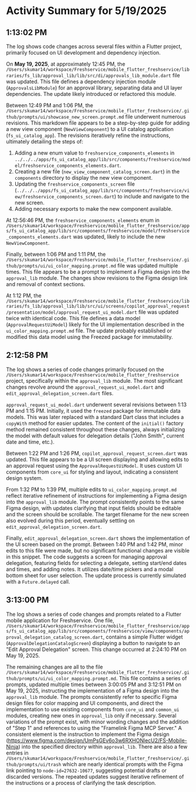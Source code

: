 # Activity Summary for 5/19/2025

## 1:13:02 PM
The log shows code changes across several files within a Flutter project, primarily focused on UI development and dependency injection.

On **May 19, 2025**,  at approximately 12:45 PM, the `/Users/skumar14/workspace/Freshservice/mobile_flutter_freshservice/libraries/fs_lib/approval_lib/lib/src/di/approvals_lib_module.dart` file was updated. This file defines a dependency injection module (`ApprovalsLibModule`) for an approval library, separating data and UI layer dependencies.  The update likely introduced or refactored this module.


Between 12:49 PM and 1:06 PM, the `/Users/skumar14/workspace/Freshservice/mobile_flutter_freshservice/.github/prompts/ui/showcase_new_screen.prompt.md` file underwent numerous revisions. This markdown file appears to be a step-by-step guide for adding a new view component (`NewViewComponent`) to a UI catalog application (`fs_ui_catalog_app`). The revisions iteratively refine the instructions, ultimately detailing the steps of:

1. Adding a new enum value to `freshservice_components_elements` in `../../../apps/fs_ui_catalog_app/lib/src/components/freshservice/model/freshservice_components_elements.dart`.
2. Creating a new file (`new_view_component_catalog_screen.dart`) in the `components` directory  to display the new view component.
3. Updating the `freshservice_components_screen` file (`../../../apps/fs_ui_catalog_app/lib/src/components/freshservice/view/freshservice_components_screen.dart`) to include and navigate to the new screen.
4. Adding necessary exports to make the new component available.

At 12:56:46 PM, the `freshservice_components_elements` enum in `/Users/skumar14/workspace/Freshservice/mobile_flutter_freshservice/apps/fs_ui_catalog_app/lib/src/components/freshservice/model/freshservice_components_elements.dart` was updated,  likely to include the new `NewViewComponent`.

Finally, between 1:06 PM and 1:11 PM, the `/Users/skumar14/workspace/Freshservice/mobile_flutter_freshservice/.github/prompts/ui/ui_color_mapping.prompt.md` file was updated multiple times. This file appears to be a prompt to implement a Figma design into the `approval_lib` module. The changes show revisions to the Figma design link  and  removal of context sections.

At 1:12 PM, the  `/Users/skumar14/workspace/Freshservice/mobile_flutter_freshservice/libraries/fs_lib/approval_lib/lib/src/ui/screens/copilot_approval_request/presentation/model/approval_request_ui_model.dart` file was updated twice with identical code. This file defines a data model (`ApprovalRequestUiModel`) likely for the UI implementation described in the `ui_color_mapping.prompt.md` file.  The update probably established or modified this data model using the Freezed package for immutability.


## 2:12:58 PM
The log shows a series of code changes primarily focused on the `/Users/skumar14/workspace/Freshservice/mobile_flutter_freshservice` project, specifically within the `approval_lib` module.  The most significant changes revolve around the `approval_request_ui_model.dart` and `edit_approval_delegation_screen.dart` files.

`approval_request_ui_model.dart` underwent several revisions between 1:13 PM and 1:15 PM.  Initially, it used the `freezed` package for immutable data models. This was later replaced with a standard Dart class that includes a `copyWith` method for easier updates.  The content of the `initial()` factory method remained consistent throughout these changes, always initializing the model with default values for delegation details ("John Smith", current date and time, etc.).

Between 1:22 PM and 1:26 PM, `copilot_approval_request_screen.dart` was updated. This file appears to be a UI screen displaying and allowing edits to an approval request using the `ApprovalRequestUiModel`.  It uses custom UI components from `core_ui` for styling and layout, indicating a consistent design system.

From 1:32 PM to 1:39 PM, multiple edits to `ui_color_mapping.prompt.md` reflect iterative refinement of instructions for implementing a Figma design into the `approval_lib` module. The prompt consistently points to the same Figma design, with updates clarifying that input fields should be editable and the screen should be scrollable.  The target filename for the new screen also evolved during this period, eventually settling on `edit_approval_delegation_screen.dart`.


Finally, `edit_approval_delegation_screen.dart` shows the implementation of the UI screen based on the prompt.  Between 1:40 PM and 1:42 PM, minor edits to this file were made, but no significant functional changes are visible in this snippet. The code suggests a screen for managing approval delegation, featuring fields for selecting a delegate, setting start/end dates and times, and adding notes. It utilizes date/time pickers and a modal bottom sheet for user selection.  The update process is currently simulated with a `Future.delayed` call.


## 3:13:00 PM
The log shows a series of code changes and prompts related to a Flutter mobile application for Freshservice.  One file, `/Users/skumar14/workspace/Freshservice/mobile_flutter_freshservice/apps/fs_ui_catalog_app/lib/src/components/freshservice/view/components/approval_delegation_catalog_screen.dart`, contains a simple Flutter widget (`ApprovalDelegationCatalogScreen`) displaying a button to navigate to an "Edit Approval Delegation" screen. This change occurred at 2:24:10 PM on May 19, 2025.

The remaining changes are all to the file `/Users/skumar14/workspace/Freshservice/mobile_flutter_freshservice/.github/prompts/ui/ui_color_mapping.prompt.md`. This file contains a series of prompts, updated multiple times between 3:00:05 PM and 3:12:51 PM on May 19, 2025, instructing the implementation of a Figma design into the `approval_lib` module.  The prompts consistently refer to specific Figma design files for color mapping and UI components,  and direct the implementation to use existing components from `core_ui` and `common_ui` modules, creating new ones in `approval_lib` only if necessary.  Several variations of the prompt exist, with minor wording changes and the addition of "Step 1" and references to using the "Framelink Figma MCP Server."  A consistent element is the instruction to implement the Figma design (https://www.figma.com/design/UmPsGEv6o3w6RXHONlecU2/FS-Mobile-Ninja) into the specified directory within `approval_lib`.  There are also a few entries in `/Users/skumar14/workspace/Freshservice/mobile_flutter_freshservice/.github/prompts/ui/trash` which are nearly identical prompts with the Figma link pointing to `node-id=27632-10677`, suggesting potential drafts or discarded versions.  The repeated updates suggest iterative refinement of the instructions or a process of clarifying the task description.
